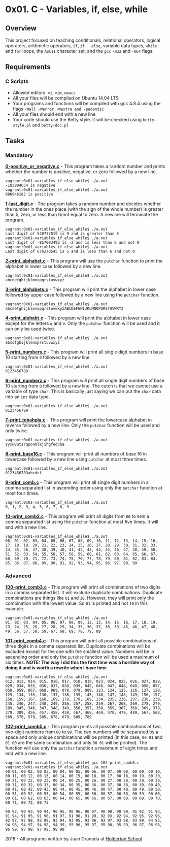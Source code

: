 # 0x01. C - Variables, if, else, while

## Overview
This project focused on teaching conditionals, relational operators, logical operators, arithmetic operators, `if`, `if...else`, variable data types, `while` and `for` loops, the `ASCII` character set, and the `gcc` `-m32` and `-m64` flags.

## Requirements
### C Scripts
* Allowed editors: `vi`, `vim`, `emacs`
* All your files will be compiled on Ubuntu 14.04 LTS
* Your programs and functions will be compiled with gcc 4.8.4 using the flags `-Wall -Werror -Wextra and -pedantic`
* All your files should end with a new line
* Your code should use the Betty style. It will be checked using `betty-style.pl` and `betty-doc.pl`

## Tasks
### Mandatory
**[0-positive_or_negative.c](0-positive_or_negative.c)** - This program takes a random number and prints whether the number is positive, negative, or zero followed by a new line.
```
vagrant:0x01-variables_if_else_while$ ./a.out
-183904654 is negative
vagrant:0x01-variables_if_else_while$ ./a.out
906946182 is positive
```

**[1-last_digit.c](1-last_digit.c)** - The program takes a random number and decides whether the number in the ones place (with the sign of the whole number) is greater than 5, zero, or less than 6/not equal to zero. A newline will terminate the program.
```
vagrant:0x01-variables_if_else_while$ ./a.out
Last digit of 520737019 is 9 and is greater than 5
vagrant:0x01-variables_if_else_while$ ./a.out
Last digit of -857003492 is -2 and is less than 6 and not 0
vagrant:0x01-variables_if_else_while$ ./a.out
Last digit of 676370545 is 5 and is less than 6 and not 0
```

**[2-print_alphabet.c](2-print_alphabet.c)** - This program will use the ```putchar``` function to print the alphabet in lower case followed by a new line.
```
vagrant:0x01-variables_if_else_while$ ./a.out
abcdefghijklmnopqrstuvwxyz
```

**[3-print_alphabets.c](3-print_alphabets.c)** - This program will print the alphabet in lower case followed by upper case followed by a new line using the ```putchar``` function.
```
vagrant:0x01-variables_if_else_while$ ./a.out
abcdefghijklmnopqrstuvwxyzABCDEFGHIJKLMNOPQRSTUVWXYZ
```

**[4-print_alphabt.c](4-print_alphabt.c)** - This program will print the alphabet in lower case except for the letters ```q``` and ```e```. Only the ```putchar``` function will be used and it can only be used twice.
```
vagrant:0x01-variables_if_else_while$ ./a.out
abcdfghijklmnoprstuvwxyz
```

**[5-print_numbers.c](5-print_numbers.c)** - This program will print all single digit numbers in base 10 starting from ```0``` followed by a new line.
```
vagrant:0x01-variables_if_else_while$ ./a.out
0123456789
```

**[6-print_numberz.c](6-print_numberz.c)** - This program will print all single digit numbers of base 10 starting from ```0``` followed by a new line. The catch is that we cannot use a variable of type ```char```. This is basically just saying we can put the ```char``` data into an ```int``` data type.
```
vagrant:0x01-variables_if_else_while$ ./a.out
0123456789
```

**[7-print_tebahpla.c](7-print_tebahpla.c)** - This program will print the lowercase alphabet in reverse followed by a new line. Only the ```putchar``` function will be used and only twice.
```
vagrant:0x01-variables_if_else_while$ ./a.out
zyxwvutsrqponmlkjihgfedcba
```

**[8-print_base16.c](8-print_base16.c)** - This program will print all numbers of base 16 in lowercase followed by a new line using ```putchar``` at most three times.
```
vagrant:0x01-variables_if_else_while$ ./a.out
0123456789abcdef
```

**[9-print_comb.c](9-print_comb.c)** - This program will print all single digit numbers in a comma separated list in ascending order using only the ```putchar``` function at most four times.
```
vagrant:0x01-variables_if_else_while$ ./a.out
0, 1, 2, 3, 4, 5, 6, 7, 8, 9
```
**[10-print_comb2.c](10-print_comb2.c)** - This program will print all digits from ```00``` to ```99```in a comma separated list using the ```putchar``` function at most five times. It will end with a new line.
```
vagrant:0x01-variables_if_else_while$ ./a.out
00, 01, 02, 03, 04, 05, 06, 07, 08, 09, 10, 11, 12, 13, 14, 15, 16, 17, 18, 19, 20, 21, 22, 23, 24, 25, 26, 27, 28, 29, 30, 31, 32, 33, 34, 35, 36, 37, 38, 39, 40, 41, 42, 43, 44, 45, 46, 47, 48, 49, 50, 51, 52, 53, 54, 55, 56, 57, 58, 59, 60, 61, 62, 63, 64, 65, 66, 67, 68, 69, 70, 71, 72, 73, 74, 75, 76, 77, 78, 79, 80, 81, 82, 83, 84, 85, 86, 87, 88, 89, 90, 91, 92, 93, 94, 95, 96, 97, 98, 99
```

### Advanced
**[100-print_comb3.c](100-print_comb3.c)** - This program will print all combinations of two digits in a comma separated list. It will exclude duplicate combinations. Duplicate combinations are things like ```01``` and ```10```. However, they will print only the combination with the lowest value. So ```01``` is printed and not ```10``` in this example.
```
vagrant:0x01-variables_if_else_while$ ./a.out
01, 02, 03, 04, 05, 06, 07, 08, 09, 12, 13, 14, 15, 16, 17, 18, 19, 23, 24, 25, 26, 27, 28, 29, 34, 35, 36, 37, 38, 39, 45, 46, 47, 48, 49, 56, 57, 58, 59, 67, 68, 69, 78, 79, 89
```

**[101-print_comb4.c](101-print_comb4.c)** - This program will print all possible combinations of three digits in a comma separated list. Duplicate combinations will be excluded except for the one with the smallest value. Numbers will be in ascending order and only the ```putchar``` function will be used a maximum of six times. **NOTE: The way I did this the first time was a horrible way of doing it and is worth a rewrite when I have time**
```
vagrant:0x01-variables_if_else_while$ ./a.out
012, 013, 014, 015, 016, 017, 018, 019, 023, 024, 025, 026, 027, 028, 029, 034, 035, 036, 037, 038, 039, 045, 046, 047, 048, 049, 056, 057, 058, 059, 067, 068, 069, 078, 079, 089, 123, 124, 125, 126, 127, 128, 129, 134, 135, 136, 137, 138, 139, 145, 146, 147, 148, 149, 156, 157, 158, 159, 167, 168, 169, 178, 179, 189, 234, 235, 236, 237, 238, 239, 245, 246, 247, 248, 249, 256, 257, 258, 259, 267, 268, 269, 278, 279, 289, 345, 346, 347, 348, 349, 356, 357, 358, 359, 367, 368, 369, 378, 379, 389, 456, 457, 458, 459, 467, 468, 469, 478, 479, 489, 567, 568, 569, 578, 579, 589, 678, 679, 689, 789
```

**[102-print_comb5.c](102-print_comb5.c)** - This program prints all possible combinations of two, two-digit numbers from ```00``` to ```99```. The two numbers will be separated by a space and only unique combinations will be printed (in this case, ```00 01``` and ```01 00``` are the same combination and only ```00 01``` will be printed). The function will use only the ```putchar``` function a maximum of eight times and end with a new line. 
```
vagrant:0x01-variables_if_else_while$ gcc 102-print_comb5.c
vagrant:0x01-variables_if_else_while$ ./a.out
00 01, 00 02, 00 03, 00 04, 00 05, 00 06, 00 07, 00 08, 00 09, 00 10, 00 11, 00 12, 00 13, 00 14, 00 15, 00 16, 00 17, 00 18, 00 19, 00 20, 00 21, 00 22, 00 23, 00 24, 00 25, 00 26, 00 27, 00 28, 00 29, 00 30, 00 31, 00 32, 00 33, 00 34, 00 35, 00 36, 00 37, 00 38, 00 39, 00 40, 00 41, 00 42, 00 43, 00 44, 00 45, 00 46, 00 47, 00 48, 00 49, 00 50, 00 51, 00 52, 00 53, 00 54, 00 55, 00 56, 00 57, 00 58, 00 59, 00 60, 00 61, 00 62, 00 63, 00 64, 00 65, 00 66, 00 67, 00 68, 00 69, 00 70, 00 71, 00 72, 00 73
...
90 92, 90 93, 90 94, 90 95, 90 96, 90 97, 90 98, 90 99, 91 92, 91 93, 91 94, 91 95, 91 96, 91 97, 91 98, 91 99, 92 93, 92 94, 92 95, 92 96, 92 97, 92 98, 92 99, 93 94, 93 95, 93 96, 93 97, 93 98, 93 99, 94 95, 94 96, 94 97, 94 98, 94 99, 95 96, 95 97, 95 98, 95 99, 96 97, 96 98, 96 99, 97 98, 97 99, 98 99
```

2018 - All programs written by Juan Granada at [Holberton School](https://www.holbertonschool.com/)